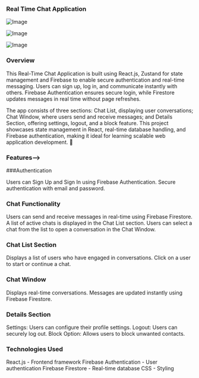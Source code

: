 ### Real Time Chat Application

![Image](https://github.com/user-attachments/assets/f71405a9-7d3e-4e78-b93c-d3d1645cd0e8)

![Image](https://github.com/user-attachments/assets/0dff3484-ea60-4477-886a-95030eb22ab4)

![Image](https://github.com/user-attachments/assets/9018b3bb-b3d6-4a19-ad7b-96fde7374904)

### Overview

This Real-Time Chat Application is built using React.js, Zustand for state management and Firebase to enable secure authentication and real-time messaging. Users can sign up, log in, and communicate instantly with others. Firebase Authentication ensures secure login, while Firestore updates messages in real time without page refreshes.

The app consists of three sections: Chat List, displaying user conversations; Chat Window, where users send and receive messages; and Details Section, offering settings, logout, and a block feature. This project showcases state management in React, real-time database handling, and Firebase authentication, making it ideal for learning scalable web application development. 🚀

### Features-->

###Authentication

Users can Sign Up and Sign In using Firebase Authentication. 
Secure authentication with email and password.

### Chat Functionality

Users can send and receive messages in real-time using Firebase Firestore. 
A list of active chats is displayed in the Chat List section. 
Users can select a chat from the list to open a conversation in the Chat Window.

### Chat List Section

Displays a list of users who have engaged in conversations. 
Click on a user to start or continue a chat.

### Chat Window

Displays real-time conversations. 
Messages are updated instantly using Firebase Firestore.

### Details Section

Settings: Users can configure their profile settings. 
Logout: Users can securely log out. 
Block Option: Allows users to block unwanted contacts.

### Technologies Used


React.js - Frontend framework
Firebase Authentication - User authentication
Firebase Firestore - Real-time database
CSS - Styling

